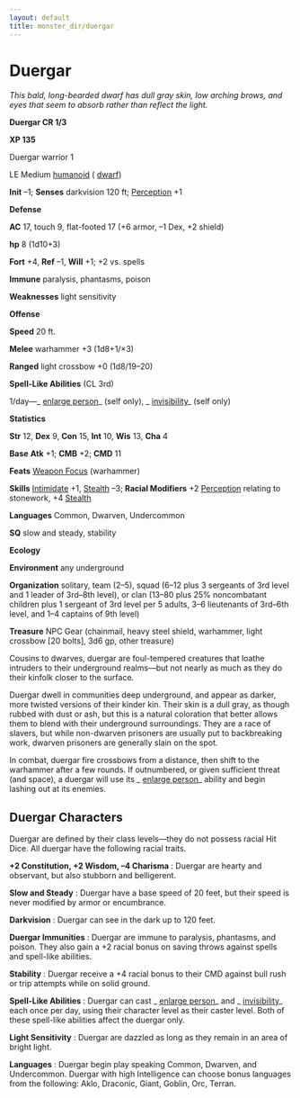 ```yaml
---
layout: default
title: monster_dir/duergar
---
```

# Duergar

_This bald, long-bearded dwarf has dull gray skin, low arching brows, and eyes that seem to absorb rather than reflect the light._

**Duergar CR 1/3**

**XP 135**

Duergar warrior 1

LE Medium [humanoid](creatureTypes#_humanoid) ( [dwarf](creatureTypes#_dwarf-subtype))

**Init** –1; **Senses** darkvision 120 ft; [Perception](../skill_dir/perception#_perception) +1

**Defense**

**AC** 17, touch 9, flat-footed 17 (+6 armor, –1 Dex, +2 shield)

**hp** 8 (1d10+3)

**Fort** +4, **Ref** –1, **Will** +1; +2 vs. spells

**Immune** paralysis, phantasms, poison

**Weaknesses** light sensitivity

**Offense**

**Speed** 20 ft.

**Melee** warhammer +3 (1d8+1/×3)

**Ranged** light crossbow +0 (1d8/19–20)

**Spell-Like Abilities** (CL 3rd)

1/day—_ [enlarge person](../spell_dir/enlargePerson#_enlarge-person)_ (self only), _ [invisibility](../spell_dir/invisibility#_invisibility)_ (self only)

**Statistics**

**Str** 12, **Dex** 9, **Con** 15, **Int** 10, **Wis** 13, **Cha** 4

**Base**  **Atk** +1; **CMB** +2; **CMD** 11

**Feats** [Weapon Focus](../feats#_weapon-focus) (warhammer)

**Skills** [Intimidate](../skill_dir/intimidate#_intimidate) +1, [Stealth](../skill_dir/stealth#_stealth) –3; **Racial Modifiers** +2 [Perception](../skill_dir/perception#_perception) relating to stonework, +4 [Stealth](../skill_dir/stealth#_stealth)

**Languages** Common, Dwarven, Undercommon

**SQ** slow and steady, stability

**Ecology**

**Environment** any underground

**Organization** solitary, team (2–5), squad (6–12 plus 3 sergeants of 3rd level and 1 leader of 3rd–8th level), or clan (13–80 plus 25% noncombatant children plus 1 sergeant of 3rd level per 5 adults, 3–6 lieutenants of 3rd–6th level, and 1–4 captains of 9th level)

**Treasure** NPC Gear (chainmail, heavy steel shield, warhammer, light crossbow [20 bolts], 3d6 gp, other treasure)

Cousins to dwarves, duergar are foul-tempered creatures that loathe intruders to their underground realms—but not nearly as much as they do their kinfolk closer to the surface.

Duergar dwell in communities deep underground, and appear as darker, more twisted versions of their kinder kin. Their skin is a dull gray, as though rubbed with dust or ash, but this is a natural coloration that better allows them to blend with their underground surroundings. They are a race of slavers, but while non-dwarven prisoners are usually put to backbreaking work, dwarven prisoners are generally slain on the spot.

In combat, duergar fire crossbows from a distance, then shift to the warhammer after a few rounds. If outnumbered, or given sufficient threat (and space), a duergar will use its _ [enlarge person](../spell_dir/enlargePerson#_enlarge-person)_ ability and begin lashing out at its enemies.

## Duergar Characters

Duergar are defined by their class levels—they do not possess racial Hit Dice. All duergar have the following racial traits.

**+2 Constitution, +2 Wisdom, –4 Charisma** : Duergar are hearty and observant, but also stubborn and belligerent.

**Slow and Steady** : Duergar have a base speed of 20 feet, but their speed is never modified by armor or encumbrance.

**Darkvision** : Duergar can see in the dark up to 120 feet.

**Duergar Immunities** : Duergar are immune to paralysis, phantasms, and poison. They also gain a +2 racial bonus on saving throws against spells and spell-like abilities.

**Stability** : Duergar receive a +4 racial bonus to their CMD against bull rush or trip attempts while on solid ground.

**Spell-Like Abilities** : Duergar can cast _ [enlarge person](../spell_dir/enlargePerson#_enlarge-person)_ and _ [invisibility](../spell_dir/invisibility#_invisibility)_ each once per day, using their character level as their caster level. Both of these spell-like abilities affect the duergar only.

**Light Sensitivity** : Duergar are dazzled as long as they remain in an area of bright light.

**Languages** : Duergar begin play speaking Common, Dwarven, and Undercommon. Duergar with high Intelligence can choose bonus languages from the following: Aklo, Draconic, Giant, Goblin, Orc, Terran.

